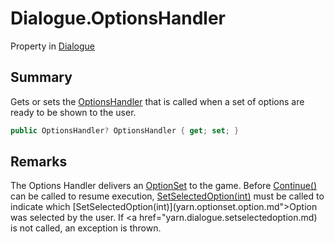 # Dialogue.OptionsHandler

Property in [Dialogue](/docs/api/csharp/yarn.dialogue.md)

## Summary


Gets or sets the  [OptionsHandler](yarn.optionshandler.md)  that is called
when a set of options are ready to be shown to the user.


```csharp
public OptionsHandler? OptionsHandler { get; set; }
```

## Remarks


The Options Handler delivers an  [OptionSet](yarn.optionset.md)  to the game.
Before  [Continue()](yarn.dialogue.continue.md)  can be called to resume execution,
[SetSelectedOption(int)](yarn.dialogue.setselectedoption.md)  must be called to indicate which
[SetSelectedOption(int)](yarn.optionset.option.md">Option</a>  was selected by the user. If  <a href="yarn.dialogue.setselectedoption.md)  is not called, an exception is thrown.


